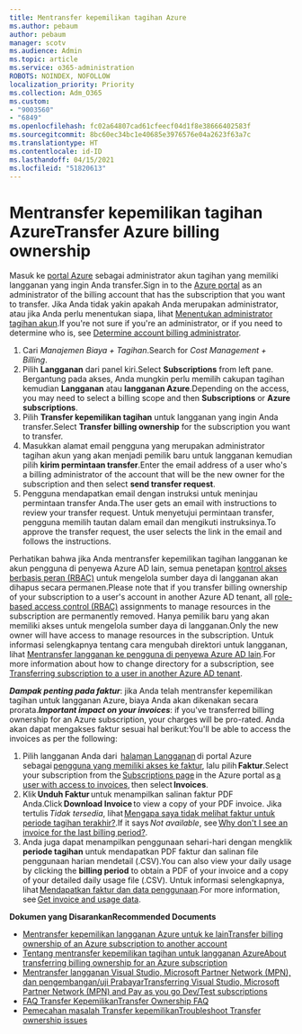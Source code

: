 ```yaml
---
title: Mentransfer kepemilikan tagihan Azure
ms.author: pebaum
author: pebaum
manager: scotv
ms.audience: Admin
ms.topic: article
ms.service: o365-administration
ROBOTS: NOINDEX, NOFOLLOW
localization_priority: Priority
ms.collection: Adm_O365
ms.custom:
- "9003560"
- "6849"
ms.openlocfilehash: fc02a64807cad61cfeecf04d1f8e38666402583f
ms.sourcegitcommit: 8bc60ec34bc1e40685e3976576e04a2623f63a7c
ms.translationtype: HT
ms.contentlocale: id-ID
ms.lasthandoff: 04/15/2021
ms.locfileid: "51820613"
---
```

# <a name="transfer-azure-billing-ownership"></a><span data-ttu-id="d847a-102">Mentransfer kepemilikan tagihan Azure</span><span class="sxs-lookup"><span data-stu-id="d847a-102">Transfer Azure billing ownership</span></span>

<span data-ttu-id="d847a-103">Masuk ke [portal Azure](https://portal.azure.com/) sebagai administrator akun tagihan yang memiliki langganan yang ingin Anda transfer.</span><span class="sxs-lookup"><span data-stu-id="d847a-103">Sign in to the [Azure portal](https://portal.azure.com/) as an administrator of the billing account that has the subscription that you want to transfer.</span></span> <span data-ttu-id="d847a-104">Jika Anda tidak yakin apakah Anda merupakan administrator, atau jika Anda perlu menentukan siapa, lihat [Menentukan administrator tagihan akun](https://docs.microsoft.com/azure/cost-management-billing/understand/subscription-transfer#whoisaa).</span><span class="sxs-lookup"><span data-stu-id="d847a-104">If you're not sure if you're an administrator, or if you need to determine who is, see [Determine account billing administrator](https://docs.microsoft.com/azure/cost-management-billing/understand/subscription-transfer#whoisaa).</span></span>

1. <span data-ttu-id="d847a-105">Cari _Manajemen Biaya + Tagihan_.</span><span class="sxs-lookup"><span data-stu-id="d847a-105">Search for _Cost Management + Billing_.</span></span>
1. <span data-ttu-id="d847a-106">Pilih **Langganan** dari panel kiri.</span><span class="sxs-lookup"><span data-stu-id="d847a-106">Select **Subscriptions** from left pane.</span></span> <span data-ttu-id="d847a-107">Bergantung pada akses, Anda mungkin perlu memilih cakupan tagihan kemudian **Langganan** atau **langganan Azure**.</span><span class="sxs-lookup"><span data-stu-id="d847a-107">Depending on the access, you may need to select a billing scope and then **Subscriptions** or **Azure subscriptions**.</span></span>
1. <span data-ttu-id="d847a-108">Pilih **Transfer kepemilikan tagihan** untuk langganan yang ingin Anda transfer.</span><span class="sxs-lookup"><span data-stu-id="d847a-108">Select **Transfer billing ownership** for the subscription you want to transfer.</span></span>
1. <span data-ttu-id="d847a-109">Masukkan alamat email pengguna yang merupakan administrator tagihan akun yang akan menjadi pemilik baru untuk langganan kemudian pilih **kirim permintaan transfer**.</span><span class="sxs-lookup"><span data-stu-id="d847a-109">Enter the email address of a user who's a billing administrator of the account that will be the new owner for the subscription and then select **send transfer request**.</span></span>
1. <span data-ttu-id="d847a-110">Pengguna mendapatkan email dengan instruksi untuk meninjau permintaan transfer Anda.</span><span class="sxs-lookup"><span data-stu-id="d847a-110">The user gets an email with instructions to review your transfer request.</span></span> <span data-ttu-id="d847a-111">Untuk menyetujui permintaan transfer, pengguna memilih tautan dalam email dan mengikuti instruksinya.</span><span class="sxs-lookup"><span data-stu-id="d847a-111">To approve the transfer request, the user selects the link in the email and follows the instructions.</span></span>

<span data-ttu-id="d847a-112">Perhatikan bahwa jika Anda mentransfer kepemilikan tagihan langganan ke akun pengguna di penyewa Azure AD lain, semua penetapan [kontrol akses berbasis peran (RBAC)](https://docs.microsoft.com/azure/role-based-access-control/overview?WT.mc_id=Portal-Microsoft_Azure_Support) untuk mengelola sumber daya di langganan akan dihapus secara permanen.</span><span class="sxs-lookup"><span data-stu-id="d847a-112">Please note that if you transfer billing ownership of your subscription to a user's account in another Azure AD tenant, all [role-based access control (RBAC)](https://docs.microsoft.com/azure/role-based-access-control/overview?WT.mc_id=Portal-Microsoft_Azure_Support) assignments to manage resources in the subscription are permanently removed.</span></span> <span data-ttu-id="d847a-113">Hanya pemilik baru yang akan memiliki akses untuk mengelola sumber daya di langganan.</span><span class="sxs-lookup"><span data-stu-id="d847a-113">Only the new owner will have access to manage resources in the subscription.</span></span> <span data-ttu-id="d847a-114">Untuk informasi selengkapnya tentang cara mengubah direktori untuk langganan, lihat [Mentransfer langganan ke pengguna di penyewa Azure AD lain](https://docs.microsoft.com/azure/active-directory/managed-identities-azure-resources/known-issues?WT.mc_id=Portal-Microsoft_Azure_Support).</span><span class="sxs-lookup"><span data-stu-id="d847a-114">For more information about how to change directory for a subscription, see [Transferring subscription to a user in another Azure AD tenant](https://docs.microsoft.com/azure/active-directory/managed-identities-azure-resources/known-issues?WT.mc_id=Portal-Microsoft_Azure_Support).</span></span>

<span data-ttu-id="d847a-115">_**Dampak penting pada faktur**_: jika Anda telah mentransfer kepemilikan tagihan untuk langganan Azure, biaya Anda akan dikenakan secara prorata.</span><span class="sxs-lookup"><span data-stu-id="d847a-115">_**Important impact on your invoices**_: if you've transferred billing ownership for an Azure subscription, your charges will be pro-rated.</span></span> <span data-ttu-id="d847a-116">Anda akan dapat mengakses faktur sesuai hal berikut:</span><span class="sxs-lookup"><span data-stu-id="d847a-116">You'll be able to access the invoices as per the following:</span></span>  

1. <span data-ttu-id="d847a-117">Pilih langganan Anda dari  [halaman Langganan](https://portal.azure.com/#blade/Microsoft_Azure_Billing/SubscriptionsBlade) di portal Azure sebagai [pengguna yang memiliki akses ke faktur](https://docs.microsoft.com/azure/cost-management-billing/manage/manage-billing-access?WT.mc_id=Portal-Microsoft_Azure_Support), lalu pilih **Faktur**.</span><span class="sxs-lookup"><span data-stu-id="d847a-117">Select your subscription from the [Subscriptions page](https://portal.azure.com/#blade/Microsoft_Azure_Billing/SubscriptionsBlade) in the Azure portal as [a user with access to invoices](https://docs.microsoft.com/azure/cost-management-billing/manage/manage-billing-access?WT.mc_id=Portal-Microsoft_Azure_Support), then select **Invoices**.</span></span>
1. <span data-ttu-id="d847a-118">Klik **Unduh Faktur** untuk menampilkan salinan faktur PDF Anda.</span><span class="sxs-lookup"><span data-stu-id="d847a-118">Click **Download Invoice** to view a copy of your PDF invoice.</span></span> <span data-ttu-id="d847a-119">Jika tertulis _Tidak tersedia_, lihat [Mengapa saya tidak melihat faktur untuk periode tagihan terakhir?](https://docs.microsoft.com/azure/cost-management-billing/manage/download-azure-invoice-daily-usage-date?WT.mc_id=Portal-Microsoft_Azure_Support#noinvoice).</span><span class="sxs-lookup"><span data-stu-id="d847a-119">If it says _Not available_, see [Why don't I see an invoice for the last billing period?](https://docs.microsoft.com/azure/cost-management-billing/manage/download-azure-invoice-daily-usage-date?WT.mc_id=Portal-Microsoft_Azure_Support#noinvoice).</span></span>
1. <span data-ttu-id="d847a-120">Anda juga dapat menampilkan penggunaan sehari-hari dengan mengklik **periode tagihan** untuk mendapatkan PDF faktur dan salinan file penggunaan harian mendetail (.CSV).</span><span class="sxs-lookup"><span data-stu-id="d847a-120">You can also view your daily usage by clicking the **billing period** to obtain a PDF of your invoice and a copy of your detailed daily usage file (.CSV).</span></span> <span data-ttu-id="d847a-121">Untuk informasi selengkapnya, lihat [Mendapatkan faktur dan data penggunaan](https://docs.microsoft.com/azure/cost-management-billing/manage/download-azure-invoice-daily-usage-date?WT.mc_id=Portal-Microsoft_Azure_Support).</span><span class="sxs-lookup"><span data-stu-id="d847a-121">For more information, see [Get invoice and usage data](https://docs.microsoft.com/azure/cost-management-billing/manage/download-azure-invoice-daily-usage-date?WT.mc_id=Portal-Microsoft_Azure_Support).</span></span>

<span data-ttu-id="d847a-122">**Dokumen yang Disarankan**</span><span class="sxs-lookup"><span data-stu-id="d847a-122">**Recommended Documents**</span></span>

- [<span data-ttu-id="d847a-123">Mentransfer kepemilikan langganan Azure untuk ke lain</span><span class="sxs-lookup"><span data-stu-id="d847a-123">Transfer billing ownership of an Azure subscription to another account</span></span>](https://docs.microsoft.com/azure/cost-management-billing/manage/billing-subscription-transfer)
- [<span data-ttu-id="d847a-124">Tentang mentransfer kepemilikan tagihan untuk langganan Azure</span><span class="sxs-lookup"><span data-stu-id="d847a-124">About transferring billing ownership for an Azure subscription</span></span>](https://docs.microsoft.com//azure/cost-management-billing/understand/subscription-transfer)
- [<span data-ttu-id="d847a-125">Mentransfer langganan Visual Studio, Microsoft Partner Network (MPN), dan pengembangan/uji Prabayar</span><span class="sxs-lookup"><span data-stu-id="d847a-125">Transferring Visual Studio, Microsoft Partner Network (MPN) and Pay as you go Dev/Test subscriptions</span></span>](https://docs.microsoft.com/azure/billing/billing-subscription-transfer?WT.mc_id=Portal-Microsoft_Azure_Support#transferring-visual-studio-microsoft-partner-network-mpn-and-pay-as-you-go-devtest-subscriptions)
- [<span data-ttu-id="d847a-126">FAQ Transfer Kepemilikan</span><span class="sxs-lookup"><span data-stu-id="d847a-126">Transfer Ownership FAQ</span></span>](https://docs.microsoft.com/azure/billing/billing-subscription-transfer?WT.mc_id=Portal-Microsoft_Azure_Support#frequently-asked-questions-faq-for-senders)
- [<span data-ttu-id="d847a-127">Pemecahan masalah Transfer kepemilikan</span><span class="sxs-lookup"><span data-stu-id="d847a-127">Troubleshoot Transfer ownership issues</span></span>](https://docs.microsoft.com/azure/billing/billing-subscription-transfer?WT.mc_id=Portal-Microsoft_Azure_Support#troubleshooting)
